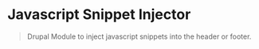 # Javascript Snippet Injector

> Drupal Module to inject javascript snippets into the header or footer.